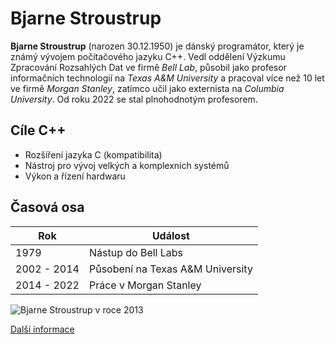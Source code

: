 # Bjarne Stroustrup
**Bjarne Stroustrup** (narozen 30.12.1950) je dánský programátor, který je známý vývojem počítačového jazyku C++. Vedl oddělení 
Výzkumu Zpracování Rozsahlých Dat ve firmě *Bell Lab*, působil jako profesor informačních technologií na *Texas A&M University* a 
pracoval více než 10 let ve firmě *Morgan Stanley*, zatímco učil jako externista na *Columbia University*. Od roku 2022 se stal 
plnohodnotým profesorem. 
## Cíle C++
- Rozšíření jazyka C (kompatibilita)
- Nástroj pro vývoj velkých a komplexních systémů
- Výkon a řízení hardwaru
## Časová osa
| Rok | Událost |
| ---------- | ----------| 
| 1979 | Nástup do Bell Labs |
| 2002 - 2014 | Působení na Texas A&M University |
| 2014 - 2022 | Práce v Morgan Stanley |

![Bjarne Stroustrup v roce 2013](https://upload.wikimedia.org/wikipedia/commons/5/5c/Bjarne_Stroustrup_%282013%29.jpg)

[Další informace](https://en.wikipedia.org/wiki/Bjarne_Stroustrup)
